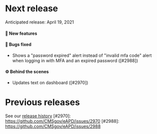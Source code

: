 # Next release

Anticipated release: April 19, 2021

#### 🚀 New features


#### 🐛 Bugs fixed
- Shows a "password expired" alert instead of "invalid mfa code" alert when logging in with MFA and an expired password ([#2988])

#### ⚙️ Behind the scenes
- Updates text on dashboard ([#2970])

# Previous releases

See our [release history](https://github.com/CMSgov/eAPD/releases)
[#2970]: https://github.com/CMSgov/eAPD/issues/2970
[#2988]: https://github.com/CMSgov/eAPD/issues/2988